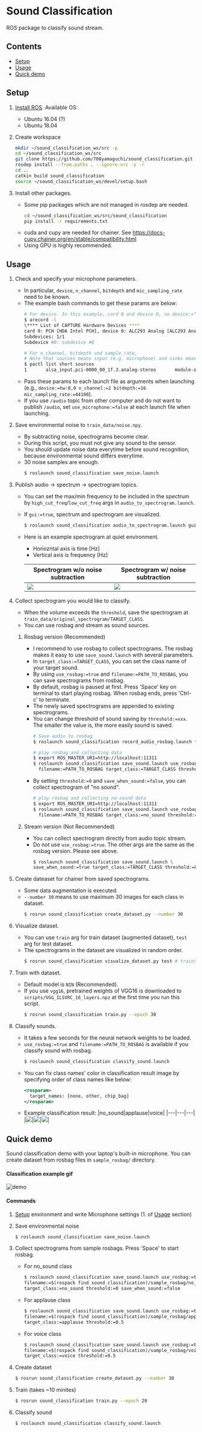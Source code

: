 Sound Classification
====================

ROS package to classify sound stream.

## Contents
- [Setup](#Setup)
- [Usage](#Usage)
- [Quick demo](#Quick-Demo)

## Setup

1. [Install ROS](http://wiki.ros.org/ROS/Installation). Available OS:
     - Ubuntu 16.04 (?)
     - Ubuntu 18.04

1. Create workspace
    ```bash
    mkdir ~/sound_classification_ws/src -p
    cd ~/sound_classification_ws/src
    git clone https://github.com/708yamaguchi/sound_classification.git
    rosdep install --from-paths . --ignore-src -y -r
    cd ..
    catkin build sound_classification
    source ~/sound_classification_ws/devel/setup.bash
    ```

1. Install other packages.
    - Some pip packages which are not managed in rosdep are needed.
        ```bash
        cd ~/sound_classification_ws/src/sound_classification
        pip install -r requirements.txt
        ```
    - cuda and cupy are needed for chainer. See https://docs-cupy.chainer.org/en/stable/compatibility.html
    - Using GPU is highly recommended.

## Usage

1. Check and specify your microphone parameters.
    - In particular, `device`, `n_channel`, `bitdepth` and `mic_sampling_rate` need to be known.
    - The example bash commands to get these params are below:
        ```bash
        # For device. In this example, card 0 and device 0, so device:="hw:0,0"
        $ arecord -l
        \**** List of CAPTURE Hardware Devices ****
        card 0: PCH [HDA Intel PCH], device 0: ALC293 Analog [ALC293 Analog]
        Subdevices: 1/1
        Subdevice #0: subdevice #0
        ```
        ```bash
        # For n_channel, bitdepth and sample_rate,
        # Note that sources means input (e.g. microphone) and sinks means output (e.g. speaker)
        $ pactl list short sources
        1       alsa_input.pci-0000_00_1f.3.analog-stereo       module-alsa-card.c      s16le 2ch 44100Hz       SUSPENDED
        ```
    - Pass these params to each launch file as arguments when launching (e.g., `device:=hw:0,0 n_channel:=2 bitdepth:=16 mic_sampling_rate:=44100`).
    - If you use `/audio` topic from other computer and do not want to publish `/audio`, set `use_microphone:=false` at each launch file when launching.

1. Save environmental noise to `train_data/noise.npy`.
    - By subtracting noise, spectrograms become clear.
    - During this script, you must not give any sound to the sensor.
    - You should update noise data everytime before sound recognition, because environmental sound differs everytime.
    - 30 noise samples are enough.
        ```bash
        $ roslaunch sound_classification save_noise.launch
        ```

1. Publish audio -> spectrum -> spectrogram topics.
     - You can set the max/min frequency to be included in the spectrum by `high_cut_freq`/`low_cut_freq` args in `audio_to_spectrogram.launch`.
     - If `gui:=true`, spectrum and spectrogram are visualized.
        ```bash
        $ roslaunch sound_classification audio_to_spectrogram.launch gui:=true
        ```
     - Here is an example spectrogram at quiet environment.
         - Horiozntal axis is time [Hz]
         - Vertical axis is frequency [Hz]

         |Spectrogram w/o noise subtraction|Spectrogram w/ noise subtraction|
         |---|---|
         |![](https://user-images.githubusercontent.com/19769486/86824253-d9e6df80-c0c8-11ea-8946-ca1367c1b1b0.png)|![](https://user-images.githubusercontent.com/19769486/86824246-d81d1c00-c0c8-11ea-8c13-dc9660e89ea0.png)|

1. Collect spectrogram you would like to classify.

    - When the volume exceeds the `threshold`, save the spectrogram at `train_data/original_spectrogram/TARGET_CLASS`.
    - You can use rosbag and stream as sound sources.

    1. Rosbag version (Recommended)
        - I recommend to use rosbag to collect spectrograms. The rosbag makes it easy to use `save_sound.launch` with several parameters.
        - In `target_class:=TARGET_CLASS`, you can set the class name of your target sound.
        - By using `use_rosbag:=true` and `filename:=PATH_TO_ROSBAG`, you can save spectrograms from rosbag.
        - By default, rosbag is paused at first. Press 'Space' key on terminal to start playing rosbag. When rosbag ends, press 'Ctrl-c' to terminate.
        - The newly saved spectrograms are appended to existing spectrograms.
        - You can change threshold of sound saving by `threshold:=xxx`. The smaller the value is, the more easily sound is saved.
            ```bash
            # Save audio to rosbag
            $ roslaunch sound_classification record_audio_rosbag.launch filename:=PATH_TO_ROSBAG
            ```
            ```bash
            # play rosbag and collecting data
            $ export ROS_MASTER_URI=http://localhost:11311
            $ roslaunch sound_classification save_sound.launch use_rosbag:=true \
              filename:=PATH_TO_ROSBAG target_class:=TARGET_CLASS threshold:=0.5
            ```
        - By setting `threshold:=0` and `save_when_sound:=false`, you can collect spectrogram of "no sound".
            ```bash
            # play rosbag and collecting no-sound data
            $ export ROS_MASTER_URI=http://localhost:11311
            $ roslaunch sound_classification save_sound.launch use_rosbag:=true \
              filename:=PATH_TO_ROSBAG target_class:=no_sound threshold:=0 save_when_sound:=false
            ```

    1. Stream version (Not Recommended)
        - You can collect spectrogram directly from audio topic stream.
        - Do not use `use_rosbag:=true`. The other args are the same as the rosbag version. Please see above.
            ```bash
            $ roslaunch sound_classification save_sound.launch \
            save_when_sound:=true target_class:=TARGET_CLASS threshold:=0.5 save_data_rate:=5
            ```

1. Create dateaset for chainer from saved spectrograms.
    - Some data augmentation is executed.
    - `--number 30` means to use maximum 30 images for each class in dataset.
        ```bash
        $ rosrun sound_classification create_dataset.py --number 30
        ```

6. Visualize dataset.
    - You can use `train` arg for train dataset (augmented dataset), `test` arg for test dataset.
    - The spectrograms in the dataset are visualized in random order.
        ```bash
        $ rosrun sound_classification visualize_dataset.py test # train/test
        ```

1. Train with dataset.
    - Default model is `NIN` (Recommended).
    - If you use `vgg16`, pretrained weights of VGG16 is downloaded to `scripts/VGG_ILSVRC_16_layers.npz` at the first time you run this script.
        ```bash
        $ rosrun sound_classification train.py --epoch 30
        ```

1. Classify sounds.
    - It takes a few seconds for the neural network weights to be loaded.
    - `use_rosbag:=true` and `filename:=PATH_TO_ROSBAG` is available if you classify sound with rosbag.
        ```bash
        $ roslaunch sound_classification classify_sound.launch
        ```
    - You can fix class names' color in classification result image by specifying order of class names like below:
        ```xml
        <rosparam>
          target_names: [none, other, chip_bag]
        </rosparam>
        ```
    - Example classification result:
        |no_sound|applause|voice|
        |---|---|---|
        |![](https://user-images.githubusercontent.com/19769486/86828259-ed487980-c0cd-11ea-9f51-7ccb0bc93321.png)|![](https://user-images.githubusercontent.com/19769486/86828249-ec174c80-c0cd-11ea-854c-da1b0fa08e33.png)|![](https://user-images.githubusercontent.com/19769486/86828260-ede11000-c0cd-11ea-9b4e-94ee7b1c1a5f.png)|


## Quick demo

Sound classification demo with your laptop's built-in microphone. You can create dataset from rosbag files in `sample_rosbag/` directory.

#### Classification example gif
![demo](https://user-images.githubusercontent.com/19769486/86830468-b2941080-c0d0-11ea-97f4-45d3e496d059.gif)

#### Commands

1. [Setup](#Setup) environment and write Microphone settings (1. of [Usage](#Usage) section)

1. Save environmental noise
    ```bash
    $ roslaunch sound_classification save_noise.launch
    ```

1. Collect spectrograms from sample rosbags. Press 'Space' to start rosbag.
    - For no_sound class
        ```bash
        $ roslaunch sound_classification save_sound.launch use_rosbag:=true \
        filename:=$(rospack find sound_classification)/sample_rosbag/no_sound.bag \
        target_class:=no_sound threshold:=0 save_when_sound:=false
        ```
    - For applause class
        ```bash
        $ roslaunch sound_classification save_sound.launch use_rosbag:=true \
        filename:=$(rospack find sound_classification)/sample_rosbag/applause.bag \
        target_class:=applause threshold:=0.5
        ```
    - For voice class
        ```bash
        $ roslaunch sound_classification save_sound.launch use_rosbag:=true \
        filename:=$(rospack find sound_classification)/sample_rosbag/voice.bag \
        target_class:=voice threshold:=0.5
        ```

4. Create dataset
    ```bash
    $ rosrun sound_classification create_dataset.py --number 30
    ```

5. Train (takes ~10 minites)
    ```bash
    $ rosrun sound_classification train.py --epoch 20
    ```

6. Classify sound
    ```bash
    $ roslaunch sound_classification classify_sound.launch
    ```
